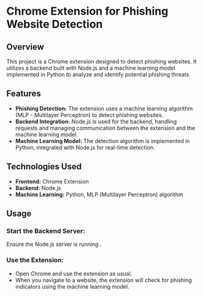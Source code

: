# Chrome Extension for Phishing Website Detection

## Overview

This project is a Chrome extension designed to detect phishing websites. It utilizes a backend built with Node.js and a machine learning model implemented in Python to analyze and identify potential phishing threats.

## Features

- **Phishing Detection:** The extension uses a machine learning algorithm (MLP - Multilayer Perceptron) to detect phishing websites.
- **Backend Integration:** Node.js is used for the backend, handling requests and managing communication between the extension and the machine learning model.
- **Machine Learning Model:** The detection algorithm is implemented in Python, integrated with Node.js for real-time detection.

## Technologies Used

- **Frontend:** Chrome Extension 
- **Backend:** Node.js
- **Machine Learning:** Python, MLP (Multilayer Perceptron) algorithm

## Usage

### Start the Backend Server:

Ensure the Node.js server is running .

### Use the Extension:

- Open Chrome and use the extension as usual.
- When you navigate to a website, the extension will check for phishing indicators using the machine learning model.


